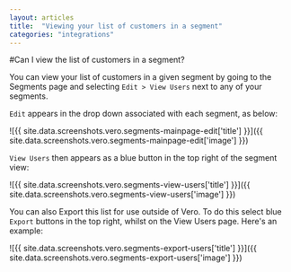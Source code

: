 ```yaml
---
layout: articles
title:  "Viewing your list of customers in a segment"
categories: "integrations"
---
```


#Can I view the list of customers in a segment?

You can view your list of customers in a given segment by going to the Segments page and selecting `Edit > View Users` next to any of your segments.

`Edit` appears in the drop down associated with each segment, as below:

![{{ site.data.screenshots.vero.segments-mainpage-edit['title'] }}]({{ site.data.screenshots.vero.segments-mainpage-edit['image'] }})

`View Users` then appears as a blue button in the top right of the segment view:

![{{ site.data.screenshots.vero.segments-view-users['title'] }}]({{ site.data.screenshots.vero.segments-view-users['image'] }})

You can also Export this list for use outside of Vero. To do this select blue `Export` buttons in the top right, whilst on the View Users page. Here's an example:

![{{ site.data.screenshots.vero.segments-export-users['title'] }}]({{ site.data.screenshots.vero.segments-export-users['image'] }})